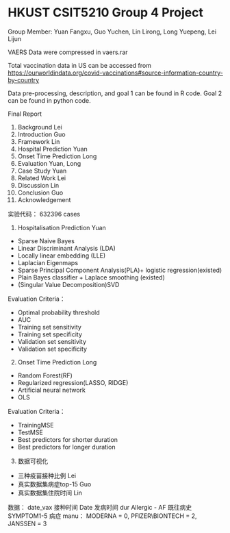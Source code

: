#  HKUST CSIT5210 Group 4 Project  
Group Member: Yuan Fangxu, Guo Yuchen, Lin Lirong, Long Yuepeng, Lei Lijun


 VAERS Data were compressed in vaers.rar 
 
 Total vaccination data in US can be accessed from https://ourworldindata.org/covid-vaccinations#source-information-country-by-country
 
 Data pre-processing, description, and goal 1 can be found in R code. Goal 2 can be found in python code. 

Final Report
1. Background  Lei
2. Introduction  Guo
3. Framework Lin
4. Hospital Prediction   Yuan
5. Onset Time Prediction   Long
6. Evaluation  Yuan, Long
7. Case Study  Yuan
8. Related Work  Lei
9. Discussion  Lin
10. Conclusion  Guo
11. Acknowledgement  


实验代码：
632396 cases
1. Hospitalisation Prediction  Yuan
* Sparse Naive Bayes
* Linear Discriminant Analysis (LDA)
* Locally linear embedding (LLE)
* Laplacian Eigenmaps
* Sparse Principal Component Analysis(PLA)+ logistic regression(existed)
* Plain Bayes classifier + Laplace smoothing (existed)
* (Singular Value Decomposition)SVD

Evaluation Criteria： 
* Optimal probability threshold 
* AUC 
* Training set sensitivity 
* Training set specificity 
* Validation set sensitivity 
* Validation set specificity

2. Onset Time Prediction   Long


* Random Forest(RF)
* Regularized regression(LASSO, RIDGE)
* Artificial neural network
* OLS

Evaluation Criteria：
* TrainingMSE
* TestMSE 
* Best predictors for shorter duration 
* Best predictors for longer duration

3. 数据可视化
* 三种疫苗接种比例  Lei
* 真实数据集病症top-15   Guo
* 真实数据集住院时间  Lin

数据：
date_vax 接种时间 
Date 发病时间
dur 
Allergic - AF 既往病史
SYMPTOM1-5 病症
manu： MODERNA = 0, PFIZER\BIONTECH = 2, JANSSEN = 3


